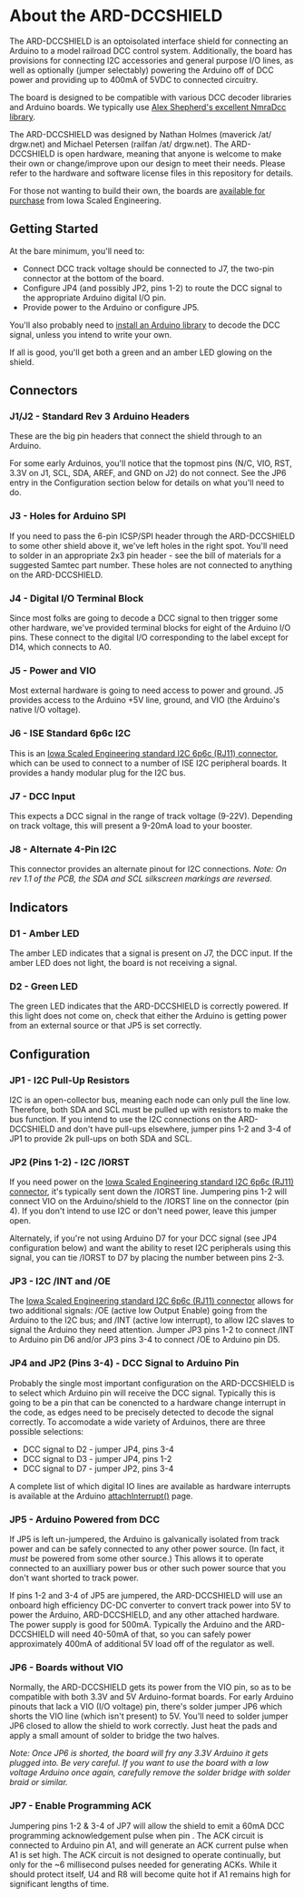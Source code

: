 # About the ARD-DCCSHIELD

The ARD-DCCSHIELD is an optoisolated interface shield for connecting an Arduino to a model railroad DCC control system.  Additionally, the board has provisions for connecting I2C accessories and general purpose I/O lines, as well as optionally (jumper selectably) powering the Arduino off of DCC power and providing up to 400mA of 5VDC to connected circuitry.

The board is designed to be compatible with various DCC decoder libraries and Arduino boards.  We typically use [Alex Shepherd's excellent NmraDcc library](https://github.com/mrrwa/NmraDcc/).  

The ARD-DCCSHIELD was designed by Nathan Holmes (maverick /at/ drgw.net) and Michael Petersen (railfan /at/ drgw.net).  The ARD-DCCSHIELD is open hardware, meaning that anyone is welcome to make their own or change/improve upon our design to meet their needs.  Please refer to the hardware and software license files in this repository for details.

For those not wanting to build their own, the boards are [available for purchase](http://www.iascaled.com/store/ARD-DCCSHIELD) from Iowa Scaled Engineering.

## Getting Started

At the bare minimum, you'll need to:
 * Connect DCC track voltage should be connected to J7, the two-pin connector at the bottom of the board. 
 * Configure JP4 (and possibly JP2, pins 1-2) to route the DCC signal to the appropriate Arduino digital I/O pin.
 * Provide power to the Arduino or configure JP5.

You'll also probably need to [install an Arduino library](https://www.arduino.cc/en/Guide/Libraries) to decode the DCC signal, unless you intend to write your own.

If all is good, you'll get both a green and an amber LED glowing on the shield.

## Connectors
### J1/J2 - Standard Rev 3 Arduino Headers

These are the big pin headers that connect the shield through to an Arduino.  

For some early Arduinos, you'll notice that the topmost pins (N/C, VIO, RST, 3.3V on J1, SCL, SDA, AREF, and GND on J2) do not connect.  See the JP6 entry in the Configuration section below for details on what you'll need to do.

### J3 - Holes for Arduino SPI

If you need to pass the 6-pin ICSP/SPI header through the ARD-DCCSHIELD to some other shield above it, we've left holes in the right spot.  You'll need to solder in an appropriate 2x3 pin header - see the bill of materials for a suggested Samtec part number.  These holes are not connected to anything on the ARD-DCCSHIELD.

### J4 - Digital I/O Terminal Block

Since most folks are going to decode a DCC signal to then trigger some other hardware, we've provided terminal blocks for eight of the Arduino I/O pins.  These connect to the digital I/O corresponding to the label except for D14, which connects to A0.

### J5 - Power and VIO

Most external hardware is going to need access to power and ground.  J5 provides access to the Arduino +5V line, ground, and VIO (the Arduino's native I/O voltage).

### J6 - ISE Standard 6p6c I2C 

This is an [Iowa Scaled Engineering standard I2C 6p6c (RJ11) connector](http://www.iascaled.com/info/ISEI2C6p6cConnector), which can be used to connect to a number of ISE I2C peripheral boards.  It provides a handy modular plug for the I2C bus.

### J7 - DCC Input

This expects a DCC signal in the range of track voltage (9-22V).  Depending on track voltage, this will present a 9-20mA load to your booster.

### J8 - Alternate 4-Pin I2C

This connector provides an alternate pinout for I2C connections. 
*Note:  On rev 1.1 of the PCB, the SDA and SCL silkscreen markings are reversed.*

## Indicators

### D1 - Amber LED
The amber LED indicates that a signal is present on J7, the DCC input.  If the amber LED does not light, the board is not receiving a signal.

### D2 - Green LED
The green LED indicates that the ARD-DCCSHIELD is correctly powered.  If this light does not come on, check that either the Arduino is getting power from an external source or that JP5 is set correctly.

## Configuration

### JP1 - I2C Pull-Up Resistors

I2C is an open-collector bus, meaning each node can only pull the line low.  Therefore, both SDA and SCL must be pulled up with resistors to make the bus function.  If you intend to use the I2C connections on the ARD-DCCSHIELD and don't have pull-ups elsewhere, jumper pins 1-2 and 3-4 of JP1 to provide 2k pull-ups on both SDA and SCL.

### JP2 (Pins 1-2) - I2C /IORST

If you need power on the [Iowa Scaled Engineering standard I2C 6p6c (RJ11) connector](http://www.iascaled.com/info/ISEI2C6p6cConnector), it's typically sent down the /IORST line.  Jumpering pins 1-2 will connect VIO on the Arduino/shield to the /IORST line on the connector (pin 4).  If you don't intend to use I2C or don't need power, leave this jumper open.

Alternately, if you're not using Arduino D7 for your DCC signal (see JP4 configuration below) and want the ability to reset I2C peripherals using this signal, you can tie /IORST to D7 by placing the number between pins 2-3.

### JP3 - I2C /INT and /OE 

The [Iowa Scaled Engineering standard I2C 6p6c (RJ11) connector](http://www.iascaled.com/info/ISEI2C6p6cConnector) allows for two additional signals: /OE (active low Output Enable) going from the Arduino to the I2C bus; and /INT (active low interrupt), to allow I2C slaves to signal the Arduino they need attention.  Jumper JP3 pins 1-2 to connect /INT to Arduino pin D6 and/or JP3 pins 3-4 to connect /OE to Arduino pin D5.

### JP4 and JP2 (Pins 3-4) - DCC Signal to Arduino Pin

Probably the single most important configuration on the ARD-DCCSHIELD is to select which Arduino pin will receive the DCC signal.  Typically this is going to be a pin that can be conencted to a hardware change interrupt in the code, as edges need to be precisely detected to decode the signal correctly.  To accomodate a wide variety of Arduinos, there are three possible selections:
 * DCC signal to D2 - jumper JP4, pins 3-4
 * DCC signal to D3 - jumper JP4, pins 1-2
 * DCC signal to D7 - jumper JP2, pins 3-4

A complete list of which digital IO lines are available as hardware interrupts is available at the Arduino [attachInterrupt()](https://www.arduino.cc/en/Reference/AttachInterrupt) page.

### JP5 - Arduino Powered from DCC

If JP5 is left un-jumpered, the Arduino is galvanically isolated from track power and can be safely connected to any other power source.  (In fact, it *must* be powered from some other source.)  This allows it to operate connected to an auxilliary power bus or other such power source that you don't want shorted to track power.

If pins 1-2 and 3-4 of JP5 are jumpered, the ARD-DCCSHIELD will use an onboard high efficiency DC-DC converter to convert track power into 5V to power the Arduino, ARD-DCCSHIELD, and any other attached hardware.  The power supply is good for 500mA.  Typically the Arduino and the ARD-DCCSHIELD will need 40-50mA of that, so you can safely power approximately 400mA of additional 5V load off of the regulator as well.

### JP6 - Boards without VIO

Normally, the ARD-DCCSHIELD gets its power from the VIO pin, so as to be compatible with both 3.3V and 5V Arduino-format boards.  For early Arduino pinouts that lack a VIO (I/O voltage) pin, there's solder jumper JP6 which shorts the VIO line (which isn't present) to 5V.  You'll need to solder jumper JP6 closed to allow the shield to work correctly.  Just heat the pads and apply a small amount of solder to bridge the two halves.  

*Note:  Once JP6 is shorted, the board will fry any 3.3V Arduino it gets plugged into.  Be very careful.  If you want to use the board with a low voltage Arduino once again, carefully remove the solder bridge with solder braid or similar.*

### JP7 - Enable Programming ACK

Jumpering pins 1-2 & 3-4 of JP7 will allow the shield to emit a 60mA DCC programming acknowledgement pulse when pin .  The ACK circuit is connected to Arduino pin A1, and will generate an ACK current pulse when A1 is set high.  The ACK circuit is not designed to operate continually, but only for the ~6 millisecond pulses needed for generating ACKs.  While it should protect itself, U4 and R8 will become quite hot if A1 remains high for significant lengths of time.


